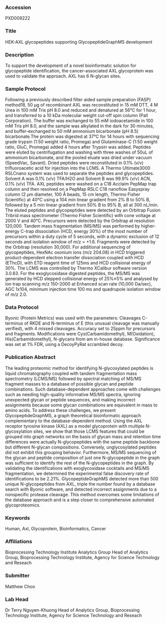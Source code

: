 ### Accession
PXD009222

### Title
HEK-AXL glycopeptides supporting GlycopeptideGraphMS development

### Description
To support the development of a novel bioinformatic solution for glycopeptide identification, the cancer-associated AXL glycoprotein was used to validate the approach. AXL has 6 N-glycan sites.

### Sample Protocol
Following a previously described filter aided sample preparation (FASP) method18, 50 µg of recombinant AXL was reconstituted in 15 mM DTT, 4 M Urea in 100 mM Tris pH 8.0 and reduced and denatured at 56°C for 1 hour, and transferred to a 10 kDa molecular weight cut-off spin column (Pall Corporation). The buffer was exchanged to 55 mM iodoacetamide in 100 mM Tris pH 8.0, and the sample was alkylated in the dark for 30 minutes, and buffer-exchanged to 50 mM ammonium bicarbonate (pH 8.5) bicarbonate.The protein was digested at 37°C for 14 hours with sequencing grade trypsin (1:50 weight ratio, Promega) and Glutaminase-C (1:50 weight ratio, GluC, Promega) added 4 hours after Trypsin was added. Peptides were eluted by centrifugation and washing with three washes of 50uL of ammonium bicarbonate, and the pooled eluate was dried under vacuum (SpeedVac, Savant). Dried peptides were reconstituted in 0.1% (v/v) trifluoroacetic acid for injection into the LCMS.  A Thermo Ultimate3000 RSLCnano system was used to separate the peptides and glycopeptides. Solvent A was 0.1% (v/v) TFA/H2O and Solvent B was 99.9% (v/v) ACN, 0.1% (v/v) TFA. AXL peptides were washed on a C18 Acclaim PepMap trap column and then resolved on a PepMap RSLC C18 nanoflow Easyspray column (2 µm diameter, 100 Å beads, 15 cm length, Thermo Fisher Scientific) at 40°C using a 104 min linear gradient from 2% B to 50% B, followed by a 5 min linear gradient from 50% B to 95% B, all at 300 nL/min. The eluted peptides and glycopeptides were detected by an Orbitrap Fusion Tribrid mass spectrometer (Thermo Fisher Scientific) with cone voltage at 2000 V and 40°C. Precursors were detected by the Orbitrap at resolution 120,000. Tandem mass fragmentation (MS/MS) was performed by higher-energy C-trap dissociation (HCD, energy 30%) of the most number of precursors within a duty cycle of 5 seconds, with a dynamic exclusion of 12 seconds and isolation window of m/z = +1.6. Fragments were detected by the Orbitrap (resolution 30,000). For additional sequencing of glycopeptides, HexNAc oxonium ions (m/z 204.08) in HCD triggered product-dependent electron transfer dissociation coupled with HCD (EThcD), with ETD reagent time of 125ms and HCD collisional energy of 30%. The LCMS was controlled by Thermo XCalibur software version 3.0.63.  For the exoglycosidase digested peptides, the MS/MS was generated by HCD stepped collisional energy of 25%±5% and analysed by ion trap scanning m/z 150-2000 at Enhanced scan rate (10,000 Da/sec), AGC 1x104, minimum injection time 100 ms and quadrupole isolation window of m/z 2.0.

### Data Protocol
Byonic (Protein Metrics) was used with the parameters: Cleavages C-terminus of RKDE and N-terminus of E (this unusual cleavage was manually verified), with 4 missed cleavages. Accuracy set to 25ppm for precursors and fragments. Modifications were Cys(Carbamidomethyl), M(Oxidation), His(Carbamidomethyl), N-glycans from am in-house database. Significance was set at 1% FDR, using a DecoyPyRat scrambled decoy.

### Publication Abstract
The leading proteomic method for identifying N-glycosylated peptides is liquid chromatography coupled with tandem fragmentation mass spectrometry (LCMS/MS) followed by spectral matching of MS/MS fragment masses to a database of possible glycan and peptide combinations. Such database-dependent approaches come with challenges such as needing high-quality informative MS/MS spectra, ignoring unexpected glycan or peptide sequences, and making incorrect assignments because some glycan combinations are equivalent in mass to amino acids. To address these challenges, we present GlycopeptideGraphMS, a graph theoretical bioinformatic approach complementary to the database-dependent method. Using the AXL receptor tyrosine kinase (AXL) as a model glycoprotein with multiple N-glycosylation sites, we show that those LCMS features that could be grouped into graph networks on the basis of glycan mass and retention time differences were actually N-glycopeptides with the same peptide backbone but different N-glycan compositions. Conversely, unglycosylated peptides did not exhibit this grouping behavior. Furthermore, MS/MS sequencing of the glycan and peptide composition of just one N-glycopeptide in the graph was sufficient to identify the rest of the N-glycopeptides in the graph. By validating the identifications with exoglycosidase cocktails and MS/MS fragmentation, we determined the experimental false discovery rate of identifications to be 2.21%. GlycopeptideGraphMS detected more than 500 unique N-glycopeptides from AXL, triple the number found by a database search with Byonic software, and detected incorrect assignments due to a nonspecific protease cleavage. This method overcomes some limitations of the database approach and is a step closer to comprehensive automated glycoproteomics.

### Keywords
Human, Axl, Glycoprotein, Bioinformatics, Cancer

### Affiliations
Bioprocessing Technology Institute Analytics Group
Head of Analytics Group, Bioprocessing Technology Institute, Agency for Science Technology and Reseach

### Submitter
Matthew Choo

### Lab Head
Dr Terry Nguyen-Khuong
Head of Analytics Group, Bioprocessing Technology Institute, Agency for Science Technology and Reseach


